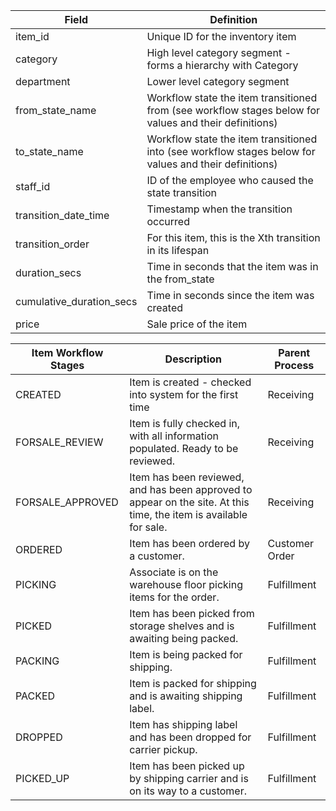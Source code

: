 | **Field**                | **Definition**                                                |
|--------------------------|---------------------------------------------------------------|
| item_id                  | Unique ID for the inventory item                              |
| category                 | High level category segment - forms a hierarchy with Category |
| department               | Lower level category segment                                 |
| from_state_name          | Workflow state the item transitioned from (see workflow stages below for values and their definitions)                    |
| to_state_name            | Workflow state the item transitioned into  (see workflow stages below for values and their definitions)                    |
| staff_id                 | ID of the employee who caused the state transition            |
| transition_date_time     | Timestamp when the transition occurred                        |
| transition_order         | For this item, this is the Xth transition in its lifespan     |
| duration_secs            | Time in seconds that the item was in the from_state           |
| cumulative_duration_secs | Time in seconds since the item was created                    |
| price                    | Sale price of the item                                        |






| **Item Workflow Stages**| **Description**                                                                                                    | **Parent Process**|
|-------------------------|--------------------------------------------------------------------------------------------------------------------|-------------------|
| CREATED                 | Item is created - checked into system for the first time                                                           | Receiving         |
| FORSALE_REVIEW          | Item is fully checked in, with all information populated. Ready to be reviewed.                                    | Receiving         |
| FORSALE_APPROVED        | Item has been reviewed, and has been approved to appear on the site. At this time, the item is available for sale. | Receiving         |
| ORDERED                 | Item has been ordered by a customer.                                                                               | Customer Order    |
| PICKING                 | Associate is on the warehouse floor picking items for the order.                                                   | Fulfillment       |
| PICKED                  | Item has been picked from storage shelves and is awaiting being packed.                                            | Fulfillment       |
| PACKING                 | Item is being packed for shipping.                                                                                 | Fulfillment       |
| PACKED                  | Item is packed for shipping and is awaiting shipping label.                                                        | Fulfillment       |
| DROPPED                 | Item has shipping label and has been dropped for carrier pickup.                                                   | Fulfillment       |
| PICKED_UP               | Item has been picked up by shipping carrier and is on its way to a customer.                                       | Fulfillment       |
